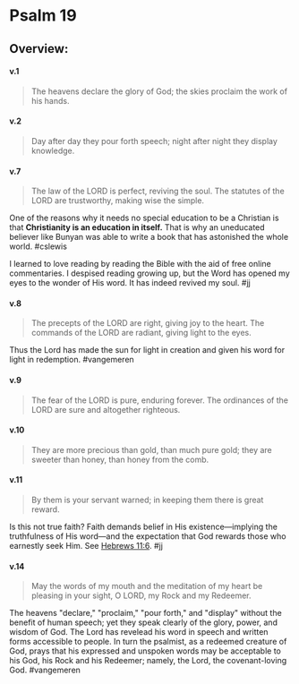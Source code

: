 # Psalm 19

## Overview:


#### v.1
>The heavens declare the glory of God; the skies proclaim the work of his hands.

#### v.2
>Day after day they pour forth speech; night after night they display knowledge.

#### v.7
>The law of the LORD is perfect, reviving the soul. The statutes of the LORD are trustworthy, making wise the simple.

One of the reasons why it needs no special education to be a Christian is that **Christianity is an education in itself.** That is why an uneducated believer like Bunyan was able to write a book that has astonished the whole world.
#cslewis

I learned to love reading by reading the Bible with the aid of free online commentaries. I despised reading growing up, but the Word has opened my eyes to the wonder of His word. It has indeed revived my soul.
#jj 

#### v.8
>The precepts of the LORD are right, giving joy to the heart. The commands of the LORD are radiant, giving light to the eyes.

Thus the Lord has made the sun for light in creation and given his word for light in redemption.
#vangemeren 

#### v.9
>The fear of the LORD is pure, enduring forever. The ordinances of the LORD are sure and altogether righteous.

#### v.10
>They are more precious than gold, than much pure gold; they are sweeter than honey, than honey from the comb.

#### v.11
>By them is your servant warned; in keeping them there is great reward.

Is this not true faith? Faith demands belief in His existence—implying the truthfulness of His word—and the expectation that God rewards those who earnestly seek Him. See [Hebrews 11:6](Hebrews11#v.6).
#jj 

#### v.14
>May the words of my mouth and the meditation of my heart be pleasing in your sight, O LORD, my Rock and my Redeemer.

The heavens "declare," "proclaim," "pour forth," and "display" without the benefit of human speech; yet they speak clearly of the glory, power, and wisdom of God. The Lord has revelead his word in speech and written forms accessible to people. In turn the psalmist, as a redeemed creature of God, prays that his expressed and unspoken words may be acceptable to his God, his Rock and his Redeemer; namely, the Lord, the covenant-loving God.
#vangemeren 